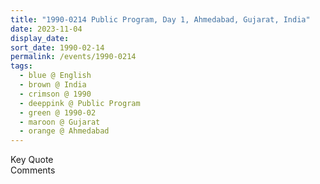 ```yaml
---
title: "1990-0214 Public Program, Day 1, Ahmedabad, Gujarat, India"
date: 2023-11-04
display_date: 
sort_date: 1990-02-14
permalink: /events/1990-0214
tags:
  - blue @ English
  - brown @ India
  - crimson @ 1990
  - deeppink @ Public Program
  - green @ 1990-02
  - maroon @ Gujarat
  - orange @ Ahmedabad
---
```


<wave-list>
  <list-title color="green" width="75">Key Quote</list-title>
  <list-item color="BlanchedAlmond"  width="200"></list-item>
  <list-item color="Lavender"></list-item>
  <list-item color="BlanchedAlmond"></list-item>
</wave-list>

<br>

<wave-list>
  <list-title color="green" width="75">Comments</list-title>
  <list-item color="BlanchedAlmond"  width="200"></list-item>
  <list-item color="Lavender"></list-item>
  <list-item color="BlanchedAlmond"></list-item>
</wave-list>
